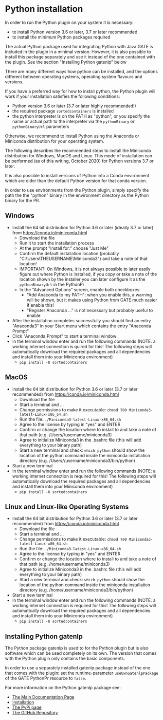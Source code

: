 # Python installation

In order to run the Python plugin on your system it is necessary:

* to install Python version 3.6 or later, 3.7 or later recommended
* to install the minimum Python packages required 

The actual Python package used for integrating Python with 
Java GATE is included in the plugin in a minimal version. However, it is also possible to install this package separately and use it instead of the one contained with the plugin. See the section "Installing Python gatenlp" below

There are many different ways how python can be installed, and
the options different between operating systems, operating system flavours
and versions.

If you have a preferred way for how to install python, the Python plugin
will work if your installation satisfies the following conditions:

* Python version 3.6 or later (3.7 or later highly recommended!)
* the required package `sortedcontainers` is installed
* the python interpreter is on the PATH as "python", or you specify the  name or actual path to the interpreter via the `pythonBinary` or `pythonBinaryUrl` parameters

Otherwise, we recommend to install Python using the Anaconda or Miniconda distribution for your operating system.

The following describes the recommended steps to install the Miniconda distribution for Windows, MacOS and Linux. This mode of installation can  be performed (as of this writing,  October 2020) for Python versions 3.7 or later.

It is also possible to install versions of Python into a Conda environment which are older than the default Python version for that conda version.  

In order to use environments from the Python plugin, simply specify the  path the the "python" binary in the environment directory as the Python binary for the PR.

## Windows

* Install the 64 bit distribution for Python 3.6 or later (ideally 3.7 or later) from https://conda.io/miniconda.html
  * Download the file
  * Run it to start the installation process
  * At the prompt "Install for:" choose "Just Me"
  * Confirm the default installation location (probably "C:\Users\THEUSERNAME\Miniconda3") and
    take a note of that location!
  * IMPORTANT: On Windows, it is not always possible to later easily figure out where Python is installed,
    if you copy or take a note of the location shown by the installer you can later configure it as the `pythonBinaryUrl` in the PythonPr
  * In the "Advanced Options" screen, enable both checkboxes:
    * "Add Anaconda to my PATH": when you enable this, a warning will be shown,
      but it makes using Python from GATE much easier if enable this!
    * "Register Anaconda ..." is not necessary but probably useful to enable
* After the installation completes successfully you should find an entry "Anaconda3" in your Start menu
  which contains the entry "Anaconda Prompt"
* Click "Anaconda Prompt" to start a terminal window
* In the terminal window enter and run the following commands  (NOTE: a working internet connection is
  quired for this! The following steps will automatically download the required packages and all dependencies
  and install them into your Miniconda environment)
  * `pip install -U sortedcontainers`


## MacOS

* Install the 64 bit distribution for Python 3.6 or later (3.7 or later recommended) from https://conda.io/miniconda.html
  * Download the file
  * Start a terminal and ...
  * Change permissions to make it executable:
    `chmod 700 Miniconda3-latest-Linux-x86_64.sh`
  * Run the file:
    `./Miniconda3-latest-Linux-x86_64.sh`
  * Agree to the license by typing in "yes" and ENTER
  * Confirm or change the location where to install to and take a note of that path (e.g. /Users//username/miniconda3)
  * Agree to initialize Miniconda3 in the .bashrc file (this will add everything to your binary path)
  * Start a new terminal and check: `which python` should show the location of the python command inside the miniconda installation directory (e.g. /Users//username/miniconda3/bin/python)
* Start a new terminal
* In the terminal window enter and run the following commands (NOTE: a working internet connection is required for this! The following steps will automatically download the required packages and all dependencies and install them into your Miniconda environment)
  * `pip install -U sortedcontainers`

## Linux and Linux-like Operating Systems

* Install the 64 bit distribution for Python 3.6 or later (3.7 or later recommended) from https://conda.io/miniconda.html
  * Download the file
  * Start a terminal and ...
  * Change permissions to make it executable:
    `chmod 700 Miniconda3-latest-Linux-x86_64.sh`
  * Run the file:
    `./Miniconda3-latest-Linux-x86_64.sh`
  * Agree to the license by typing in "yes" and ENTER
  * Confirm or change the location where to install to and take a note of that path (e.g. /home/username/miniconda3)
  * Agree to initialize Miniconda3 in the .bashrc file (this will add everything to your binary path)
  * Start a new terminal and check: `which python` should show the location of the python command inside
    the miniconda installation directory (e.g. /home/username/miniconda3/bin/python)
* Start a new terminal
* In the terminal window enter and run the following commands    (NOTE: a working internet connection is required for this! The following steps will automatically download the required packages and all dependencies  and install them into your Miniconda environment)
  * `pip install -U sortedcontainers`

## Installing Python gatenlp

The Python package gatenlp is used to for the Python plugin but is also software which can be used completely on its own. The version that comes with the Python plugin only contains the basic components. 

In order to use a separately installed gatenlp package instead of the one that comes with the plugin: set the runtime-parameter `useOwnGatenlpPackage` of the GATE PythonPr resource to `false`.

For more information on the Python gatenlp package see:

* [The Main Documentation Page](https://gatenlp.github.io/python-gatenlp/)
* [Installation](https://gatenlp.github.io/python-gatenlp/installation.html)
* [The PyPi page](https://pypi.org/project/gatenlp/)
* [The GitHub Repository](https://github.com/GateNLP/python-gatenlp)
